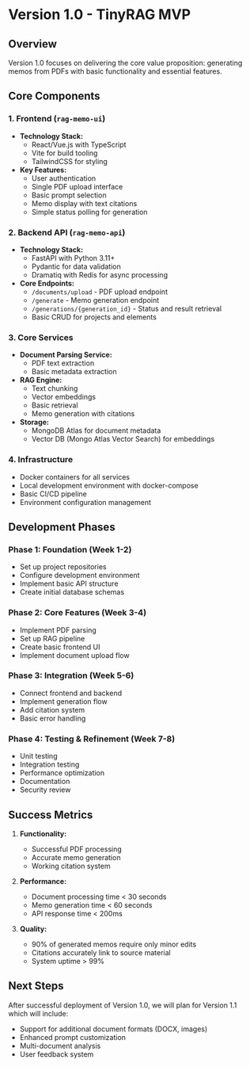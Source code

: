 # Version 1.0 - TinyRAG MVP

## Overview
Version 1.0 focuses on delivering the core value proposition: generating memos from PDFs with basic functionality and essential features.

## Core Components

### 1. Frontend (`rag-memo-ui`)
- **Technology Stack:**
  - React/Vue.js with TypeScript
  - Vite for build tooling
  - TailwindCSS for styling
- **Key Features:**
  - User authentication
  - Single PDF upload interface
  - Basic prompt selection
  - Memo display with text citations
  - Simple status polling for generation

### 2. Backend API (`rag-memo-api`)
- **Technology Stack:**
  - FastAPI with Python 3.11+
  - Pydantic for data validation
  - Dramatiq with Redis for async processing
- **Core Endpoints:**
  - `/documents/upload` - PDF upload endpoint
  - `/generate` - Memo generation endpoint
  - `/generations/{generation_id}` - Status and result retrieval
  - Basic CRUD for projects and elements

### 3. Core Services
- **Document Parsing Service:**
  - PDF text extraction
  - Basic metadata extraction
- **RAG Engine:**
  - Text chunking
  - Vector embeddings
  - Basic retrieval
  - Memo generation with citations
- **Storage:**
  - MongoDB Atlas for document metadata
  - Vector DB (Mongo Atlas Vector Search) for embeddings

### 4. Infrastructure
- Docker containers for all services
- Local development environment with docker-compose
- Basic CI/CD pipeline
- Environment configuration management

## Development Phases

### Phase 1: Foundation (Week 1-2)
- Set up project repositories
- Configure development environment
- Implement basic API structure
- Create initial database schemas

### Phase 2: Core Features (Week 3-4)
- Implement PDF parsing
- Set up RAG pipeline
- Create basic frontend UI
- Implement document upload flow

### Phase 3: Integration (Week 5-6)
- Connect frontend and backend
- Implement generation flow
- Add citation system
- Basic error handling

### Phase 4: Testing & Refinement (Week 7-8)
- Unit testing
- Integration testing
- Performance optimization
- Documentation
- Security review

## Success Metrics
1. **Functionality:**
   - Successful PDF processing
   - Accurate memo generation
   - Working citation system

2. **Performance:**
   - Document processing time < 30 seconds
   - Memo generation time < 60 seconds
   - API response time < 200ms

3. **Quality:**
   - 90% of generated memos require only minor edits
   - Citations accurately link to source material
   - System uptime > 99%

## Next Steps
After successful deployment of Version 1.0, we will plan for Version 1.1 which will include:
- Support for additional document formats (DOCX, images)
- Enhanced prompt customization
- Multi-document analysis
- User feedback system 